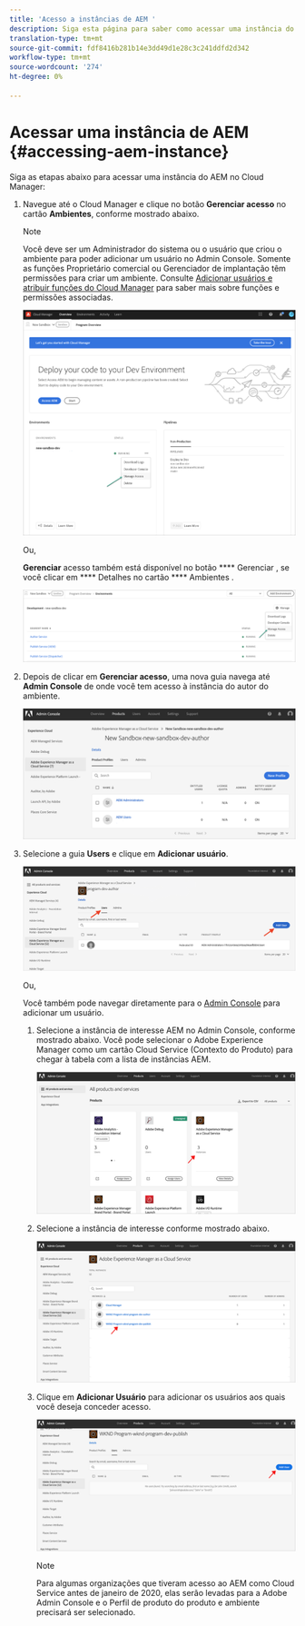```yaml
---
title: 'Acesso a instâncias de AEM '
description: Siga esta página para saber como acessar uma instância do AEM
translation-type: tm+mt
source-git-commit: fdf8416b281b14e3dd49d1e28c3c241ddfd2d342
workflow-type: tm+mt
source-wordcount: '274'
ht-degree: 0%

---
```



# Acessar uma instância de AEM {#accessing-aem-instance}

Siga as etapas abaixo para acessar uma instância do AEM no Cloud Manager:

1. Navegue até o Cloud Manager e clique no botão **Gerenciar acesso** no cartão **Ambientes**, conforme mostrado abaixo.

   >[!NOTE]
   >Você deve ser um Administrador do sistema ou o usuário que criou o ambiente para poder adicionar um usuário no Admin Console. Somente as funções Proprietário comercial ou Gerenciador de implantação têm permissões para criar um ambiente. Consulte [Adicionar usuários e atribuir funções do Cloud Manager](/help/onboarding/what-is-required/add-users-assign-cm-roles.md) para saber mais sobre funções e permissões associadas.

   ![](/help/onboarding/getting-access-to-aem-in-cloud/assets/sys-admin6.png)

   Ou,

   **Gerenciar** acesso também está disponível no botão  **** Gerenciar , se você clicar em  **** Detalhes no cartão  **** Ambientes .

   ![](/help/onboarding/getting-access-to-aem-in-cloud/assets/sys-admin4.png)


1. Depois de clicar em **Gerenciar acesso**, uma nova guia navega até **Admin Console** de onde você tem acesso à instância do autor do ambiente.

   ![](/help/onboarding/getting-access-to-aem-in-cloud/assets/sys-admin-2.png)

1. Selecione a guia **Users** e clique em **Adicionar usuário**.

   ![](/help/onboarding/what-is-required/assets/admin-console-5.png)



   Ou,

   Você também pode navegar diretamente para o [Admin Console](https://adminconsole.adobe.com) para adicionar um usuário.

   1. Selecione a instância de interesse AEM no Admin Console, conforme mostrado abaixo. Você pode selecionar o Adobe Experience Manager como um cartão Cloud Service (Contexto do Produto) para chegar à tabela com a lista de instâncias AEM.

      ![](/help/onboarding/what-is-required/assets/admin-console-6.png)

   1. Selecione a instância de interesse conforme mostrado abaixo.

      ![](/help/onboarding/what-is-required/assets/admin-console-7.png)


   1. Clique em **Adicionar Usuário** para adicionar os usuários aos quais você deseja conceder acesso.

      ![](/help/onboarding/what-is-required/assets/admin-console-8.png)

      >[!NOTE]
      >Para algumas organizações que tiveram acesso ao AEM como Cloud Service antes de janeiro de 2020, elas serão levadas para a Adobe Admin Console e o Perfil de produto do produto e ambiente precisará ser selecionado.

